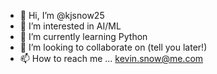 - 👋 Hi, I’m @kjsnow25
- 👀 I’m interested in AI/ML
- 🌱 I’m currently learning Python
- 💞️ I’m looking to collaborate on (tell you later!)
- 📫 How to reach me ... kevin.snow@me.com

<!---
kjsnow25/kjsnow25 is a ✨ special ✨ repository because its `README.md` (this file) appears on your GitHub profile.
You can click the Preview link to take a look at your changes.
--->
